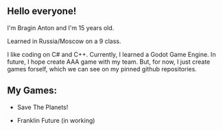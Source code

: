 ## Hello everyone! 

I'm Bragin Anton and I'm 15 years old.

Learned in Russia/Moscow on a 9 class.

I like coding on C# and C++. 
Currently, I learned a Godot Game Engine. In future, I hope create AAA game with my team.
But, for now, I just create games forself, which we can see on my pinned github repositories.

## My Games:
  - Save The Planets!

  - Franklin Future (in working)


